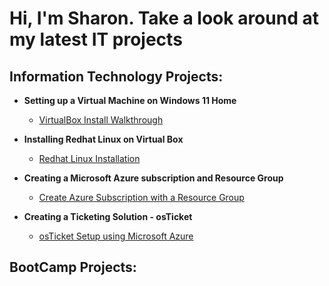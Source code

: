 <h1>Hi, I'm Sharon. Take a look around at my latest IT projects</h1>

<h2> Information Technology Projects:</h2>

- <b>Setting up a Virtual Machine on Windows 11 Home</b>
  - [VirtualBox Install Walkthrough](https://github.com/sharontechnical2022/Virtual-Box-Install/edit/main/README.md) 
 - <b>Installing Redhat Linux on Virtual Box</b>
    - [Redhat Linux Installation](https://github.com/sharontechnical2022/RedHat-Linux-Install)
  
 - <b>Creating a Microsoft Azure subscription and Resource Group</b>
    - [Create Azure Subscription with a Resource Group](https://github.com/sharontechnical2022/Azure-Subscription-and-Resource-Group-Creation)
  
 - <b>Creating a Ticketing Solution - osTicket</b>
   - [osTicket Setup using Microsoft Azure](https://github.com/sharontechnical2022/OS-Ticket-Installation)
 
<h2> BootCamp Projects:</h2>

